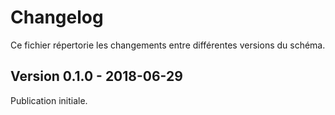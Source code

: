 # Changelog

Ce fichier répertorie les changements entre différentes versions du schéma.

## Version 0.1.0 - 2018-06-29

Publication initiale.
